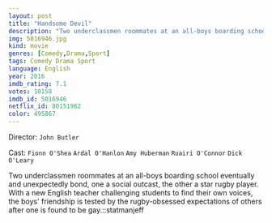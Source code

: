```yaml
---
layout: post
title: "Handsome Devil"
description: "Two underclassmen roommates at an all-boys boarding school eventually and unexpectedly bond, one a social outcast, the other a star rugby player. With a new English teacher challenging students to find their own voices, the boys' friendship is tested by the rugby-obsessed expectations of others after one is found to be gay..."
img: 5016946.jpg
kind: movie
genres: [Comedy,Drama,Sport]
tags: Comedy Drama Sport 
language: English
year: 2016
imdb_rating: 7.1
votes: 10158
imdb_id: 5016946
netflix_id: 80151962
color: 495867
---
```

Director: `John Butler`  

Cast: `Fionn O'Shea` `Ardal O'Hanlon` `Amy Huberman` `Ruairi O'Connor` `Dick O'Leary` 

Two underclassmen roommates at an all-boys boarding school eventually and unexpectedly bond, one a social outcast, the other a star rugby player. With a new English teacher challenging students to find their own voices, the boys' friendship is tested by the rugby-obsessed expectations of others after one is found to be gay.::statmanjeff